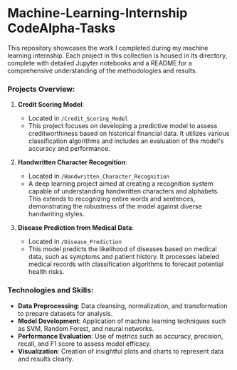 # Machine-Learning-Internship CodeAlpha-Tasks

This repository showcases the work I completed during my machine learning internship. Each project in this collection is housed in its directory, complete with detailed Jupyter notebooks and a README for a comprehensive understanding of the methodologies and results.

### Projects Overview:

1. **Credit Scoring Model**:
   - Located in `/Credit_Scoring_Model`
   - This project focuses on developing a predictive model to assess creditworthiness based on historical financial data. It utilizes various classification algorithms and includes an evaluation of the model's accuracy and performance.

2. **Handwritten Character Recognition**:
   - Located in `/Handwritten_Character_Recognition`
   - A deep learning project aimed at creating a recognition system capable of understanding handwritten characters and alphabets. This extends to recognizing entire words and sentences, demonstrating the robustness of the model against diverse handwriting styles.

3. **Disease Prediction from Medical Data**:
   - Located in `/Disease_Prediction`
   - This model predicts the likelihood of diseases based on medical data, such as symptoms and patient history. It processes labeled medical records with classification algorithms to forecast potential health risks.

### Technologies and Skills:

- **Data Preprocessing**: Data cleansing, normalization, and transformation to prepare datasets for analysis.
- **Model Development**: Application of machine learning techniques such as SVM, Random Forest, and neural networks.
- **Performance Evaluation**: Use of metrics such as accuracy, precision, recall, and F1 score to assess model efficacy.
- **Visualization**: Creation of insightful plots and charts to represent data and results clearly.

